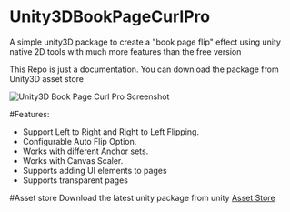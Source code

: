 # Unity3DBookPageCurlPro
A simple unity3D package to create a "book page flip" effect using unity native 2D tools with much more features than the free version

This Repo is just a documentation. You can download the package from Unity3D asset store

![Unity3D Book Page Curl Pro Screenshot](https://dl.dropboxusercontent.com/s/mupvgepfqulsy46/Cover.png?dl=0)

#Features:
- Support Left to Right and Right to Left Flipping.
- Configurable Auto Flip Option.
- Works with different Anchor sets.
- Works with Canvas Scaler.
- Supports adding UI elements to pages 
- Supports transparent pages




#Asset store
Download the latest unity package from unity [Asset Store](http://u3d.as/ECT)

